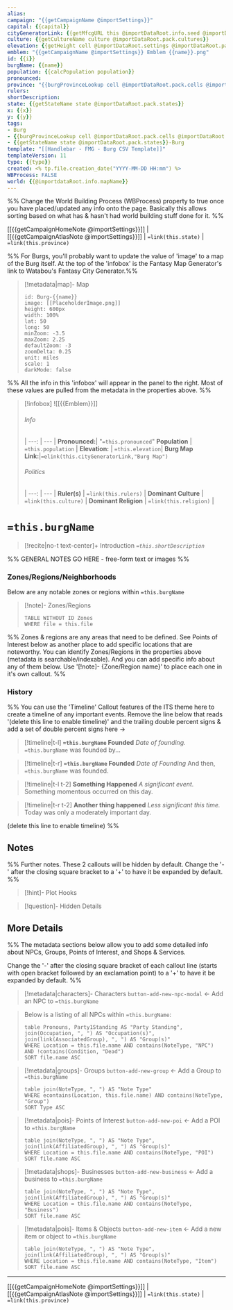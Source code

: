 ```yaml
---
alias:
campaign: "{{getCampaignName @importSettings}}"
capital: {{capital}}
cityGeneratorLink: {{getMfcgURL this @importDataRoot.info.seed @importDataRoot.pack.cells @importDataRoot.settings}}
culture: {{getCultureName culture @importDataRoot.pack.cultures}}
elevation: {{getHeight cell @importDataRoot.settings @importDataRoot.pack.cells}}
emblem: "{{getCampaignName @importSettings}} Emblem {{name}}.png"
id: {{i}}
burgName: {{name}}
population: {{calcPopulation population}}
pronounced: 
province: "{{burgProvinceLookup cell @importDataRoot.pack.cells @importDataRoot.pack.provinces}}"
rulers: 
shortDescription: 
state: {{getStateName state @importDataRoot.pack.states}}
x: {{x}}
y: {{y}}
tags:
- Burg
- {{burgProvinceLookup cell @importDataRoot.pack.cells @importDataRoot.pack.provinces}}-Burg
- {{getStateName state @importDataRoot.pack.states}}-Burg
template: "[[Handlebar - FMG - Burg CSV Template]]"
templateVersion: 11
type: {{type}}
created: <% tp.file.creation_date("YYYY-MM-DD HH:mm") %>
WBProcess: FALSE
world: {{@importdataRoot.info.mapName}}
---
```


%% Change the World Building Process (WBProcess) property to true once you have placed/updated any info onto the page. Basically this allows sorting based on what has & hasn't had world building stuff done for it. %%

[[{{getCampaignHomeNote @importSettings}}]] | [[{{getCampaignAtlasNote @importSettings}}]] | `=link(this.state)` | `=link(this.province)`

%% For Burgs, you'll probably want to update the value of 'image' to a map of the Burg itself. At the top of the 'infobox' is the Fantasy Map Generator's link to Watabou's Fantasy City Generator.%% 
> [!metadata|map]- Map
> ```leaflet
> id: Burg-{{name}}
> image: [[PlaceholderImage.png]]
> height: 600px
> width: 100%
> lat: 50
> long: 50
> minZoom: -3.5
> maxZoom: 2.25
> defaultZoom: -3
> zoomDelta: 0.25
> unit: miles
> scale: 1
> darkMode: false
> ```

%% All the info in this 'infobox' will appear in the panel to the right. Most of these values are pulled from the metadata in the properties above. %%
> [!infobox]
> ![[{{Emblem}}]]
> ###### Info
>  |
>  ---: | --- |
>  **Pronounced:**| "`=this.pronounced`"
> **Population** | `=this.population` |
>  **Elevation:** | `=this.elevation`|
>  **Burg Map Link:**|`=elink(this.cityGeneratorLink,"Burg Map")`
>  
> ###### Politics
>  |
> ---: | --- |
> **Ruler(s)** | `=link(this.rulers)` |
>**Dominant Culture** | `=link(this.culture)` |
> **Dominant Religion** | `=link(this.religion)` |
>

# **`=this.burgName`**
 
> [!recite|no-t text-center]+ Introduction
> *`=this.shortDescription`*

%% GENERAL NOTES GO HERE - free-form text or images %%

### Zones/Regions/Neighborhoods
Below are any notable zones or regions within `=this.burgName`

> [!note]- Zones/Regions
> ```dataview
> TABLE WITHOUT ID Zones
> WHERE file = this.file
> ```

%% Zones & regions are any areas that need to be defined. See Points of Interest below as another place to add specific locations that are noteworthy. You can identify Zones/Regions in the properties above (metadata is searchable/indexable). And you can add specific info about any of them below. Use '[!note]- {Zone/Region name}' to place each one in it's own callout. %%

### History

%% You can use the 'Timeline' Callout features of the ITS theme here to create a timeline of any important events. Remove the line below that reads '(delete this line to enable timeline)' and the trailing double percent signs & add a set of double percent signs here ->

> [!timeline|t-l] **`=this.burgName` Founded** _Date of founding._
> `=this.burgName` was founded by...

> [!timeline|t-r] **`=this.burgName` Founded** _Date of Founding_
> And then, `=this.burgName` was founded.

> [!timeline|t-l t-2] **Something Happened** *A significant event.*
> Something momentous occurred on this day.

> [!timeline|t-r t-2] **Another thing happened** *Less significant this time.*
> Today was only a moderately important day.

(delete this line to enable timeline) %%

## Notes

%% Further notes. These 2 callouts will be hidden by default. Change the '-' after the closing square bracket to a '+' to have it be expanded by default. %%

> [!hint]- Plot Hooks
>

> [!question]- Hidden Details
> 

## More Details

%% The metadata sections below allow you to add some detailed info about NPCs, Groups, Points of Interest, and Shops & Services.

Change the '-' after the closing square bracket of each callout line (starts with open bracket followed by an exclamation point) to a '+' to have it be expanded by default. 
%%

> [!metadata|characters]- Characters
> `button-add-new-npc-modal` <- Add an NPC to `=this.burgName`

> Below is a listing of all NPCs within `=this.burgName`:
> ```dataview
> table Pronouns, Party1Standing AS "Party Standing", join(Occupation, ", ") AS "Occupation(s)", join(link(AssociatedGroup), ", ") AS "Group(s)"
> WHERE Location = this.file.name AND contains(NoteType, "NPC") AND !contains(Condition, "Dead")
> SORT file.name ASC

> [!metadata|groups]- Groups
> `button-add-new-group` <- Add a Group to `=this.burgName`
> ```dataview 
> table join(NoteType, ", ") AS "Note Type"
> WHERE econtains(Location, this.file.name) AND contains(NoteType, "Group")
> SORT Type ASC
> ```

> [!metadata|pois]- Points of Interest
> `button-add-new-poi` <- Add a POI to `=this.burgName`
> ```dataview
> table join(NoteType, ", ") AS "Note Type", join(link(AffiliatedGroup), ", ") AS "Group(s)"
> WHERE Location = this.file.name AND contains(NoteType, "POI")
> SORT file.name ASC
> ```

> [!metadata|shops]- Businesses
> `button-add-new-business` <- Add a business to `=this.burgName`
> ```dataview
> table join(NoteType, ", ") AS "Note Type", join(link(AffiliatedGroup), ", ") AS "Group(s)"
> WHERE Location = this.file.name AND contains(NoteType, "Business")
> SORT file.name ASC
> ```

> [!metadata|pois]- Items & Objects
> `button-add-new-item` <- Add a new item or object to `=this.burgName`
>```dataview
> table join(NoteType, ", ") AS "Note Type", join(link(AffiliatedGroup), ", ") AS "Group(s)"
> WHERE Location = this.file.name AND contains(NoteType, "Item")
> SORT file.name ASC
> ```

---

[[{{getCampaignHomeNote @importSettings}}]] | [[{{getCampaignAtlasNote @importSettings}}]] | `=link(this.state)` | `=link(this.province)`
